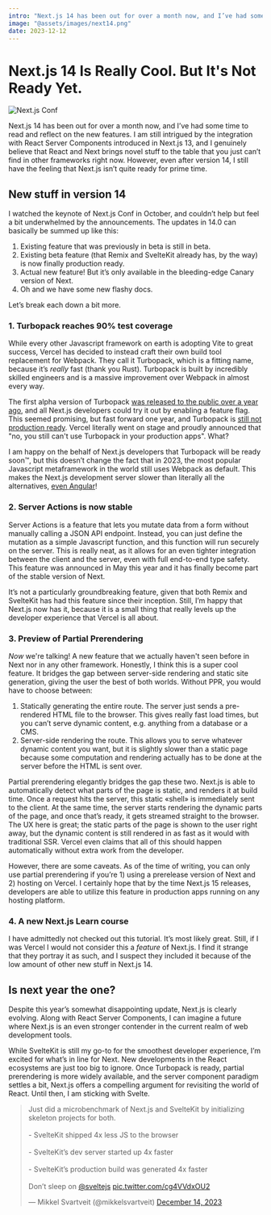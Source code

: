 ```yaml
---
intro: "Next.js 14 has been out for over a month now, and I’ve had some time to read and reflect on the new features. I am still intrigued by the integration with React Server Components introduced in Next.js 13, and I genuinely believe that React and Next brings novel stuff to the table that you just can’t find in other frameworks right now. However, even after version 14, I still have the feeling that Next.js isn’t quite ready for prime time."
image: "@assets/images/next14.png"
date: 2023-12-12
---
```


# Next.js 14 Is Really Cool. But It's Not Ready Yet.

![Next.js Conf](@assets/images/nextjs-conf.jpeg)

Next.js 14 has been out for over a month now, and I’ve had some time to read and reflect on the new features. I am still intrigued by the integration with React Server Components introduced in Next.js 13, and I genuinely believe that React and Next brings novel stuff to the table that you just can’t find in other frameworks right now. However, even after version 14, I still have the feeling that Next.js isn’t quite ready for prime time.

## New stuff in version 14

I watched the keynote of Next.js Conf in October, and couldn’t help but feel a bit underwhelmed by the announcements. The updates in 14.0 can basically be summed up like this:

1. Existing feature that was previously in beta is still in beta.
2. Existing beta feature (that Remix and SvelteKit already has, by the way) is now finally production ready.
3. Actual new feature! But it’s only available in the bleeding-edge Canary version of Next.
4. Oh and we have some new flashy docs.

Let’s break each down a bit more.

### 1. Turbopack reaches 90% test coverage

While every other Javascript framework on earth is adopting Vite to great success, Vercel has decided to instead craft their own build tool replacement for Webpack. They call it Turbopack, which is a fitting name, because it’s _really_ fast (thank you Rust). Turbopack is built by incredibly skilled engineers and is a massive improvement over Webpack in almost every way.

The first alpha version of Turbopack [was released to the public over a year ago](https://vercel.com/blog/turbopack), and all Next.js developers could try it out by enabling a feature flag. This seemed promising, but fast forward one year, and Turbopack is [still not production ready](https://areweturboyet.com/). Vercel literally went on stage and proudly announced that "no, you still can't use Turbopack in your production apps". What?

I am happy on the behalf of Next.js developers that Turbopack will be ready soon™, but this doesn’t change the fact that in 2023, the most popular Javascript metaframework in the world still uses Webpack as default. This makes the Next.js development server slower than literally all the alternatives, [even Angular](https://blog.angular.io/introducing-angular-v17-4d7033312e4b)!

### 2. Server Actions is now stable

Server Actions is a feature that lets you mutate data from a form without manually calling a JSON API endpoint. Instead, you can just define the mutation as a simple Javascript function, and this function will run securely on the server. This is really neat, as it allows for an even tighter integration between the client and the server, even with full end-to-end type safety. This feature was announced in May this year and it has finally become part of the stable version of Next.

It’s not a particularly groundbreaking feature, given that both Remix and SvelteKit has had this feature since their inception. Still, I’m happy that Next.js now has it, because it is a small thing that really levels up the developer experience that Vercel is all about.

### 3. Preview of Partial Prerendering

_Now_ we're talking! A new feature that we actually haven't seen before in Next nor in any other framework. Honestly, I think this is a super cool feature. It bridges the gap between server-side rendering and static site generation, giving the user the best of both worlds. Without PPR, you would have to choose between:

1. Statically generating the entire route. The server just sends a pre-rendered HTML file to the browser. This gives really fast load times, but you can’t serve dynamic content, e.g. anything from a database or a CMS.
2. Server-side rendering the route. This allows you to serve whatever dynamic content you want, but it is slightly slower than a static page because some computation and rendering actually has to be done at the server before the HTML is sent over.

Partial prerendering elegantly bridges the gap these two. Next.js is able to automatically detect what parts of the page is static, and renders it at build time. Once a request hits the server, this static «shell» is immediately sent to the client. At the same time, the server starts rendering the dynamic parts of the page, and once that’s ready, it gets streamed straight to the browser. The UX here is great; the static parts of the page is shown to the user right away, but the dynamic content is still rendered in as fast as it would with traditional SSR. Vercel even claims that all of this should happen automatically without extra work from the developer.

However, there are some caveats. As of the time of writing, you can only use partial prerendering if you’re 1) using a prerelease version of Next and 2) hosting on Vercel. I certainly hope that by the time Next.js 15 releases, developers are able to utilize this feature in production apps running on any hosting platform.

### 4. A new Next.js Learn course

I have admittedly not checked out this tutorial. It’s most likely great. Still, if I was Vercel I would not consider this a _feature_ of Next.js. I find it strange that they portray it as such, and I suspect they included it because of the low amount of other new stuff in Next.js 14.

## Is next year the one?

Despite this year’s somewhat disappointing update, Next.js is clearly evolving. Along with React Server Components, I can imagine a future where Next.js is an even stronger contender in the current realm of web development tools.

While SvelteKit is still my go-to for the smoothest developer experience, I’m excited for what’s in line for Next. New developments in the React ecosystems are just too big to ignore. Once Turbopack is ready, partial prerendering is more widely available, and the server component paradigm settles a bit, Next.js offers a compelling argument for revisiting the world of React. Until then, I am sticking with Svelte.

<div class="flex justify-center">
    <blockquote class="twitter-tweet"><p lang="en" dir="ltr">Just did a microbenchmark of Next.js and SvelteKit by initializing skeleton projects for both.<br><br>- SvelteKit shipped 4x less JS to the browser<br><br>- SvelteKit’s dev server started up 4x faster<br><br>- SvelteKit’s production build was generated 4x faster<br><br>Don’t sleep on <a href="https://twitter.com/sveltejs?ref_src=twsrc%5Etfw">@sveltejs</a> <a href="https://t.co/cg4VVdxOU2">pic.twitter.com/cg4VVdxOU2</a></p>&mdash; Mikkel Svartveit (@mikkelsvartveit) <a href="https://twitter.com/mikkelsvartveit/status/1735198134333272119?ref_src=twsrc%5Etfw">December 14, 2023</a></blockquote> <script async src="https://platform.twitter.com/widgets.js" charset="utf-8"></script>
</div>

